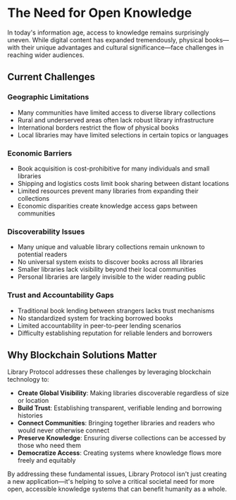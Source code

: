 # The Need for Open Knowledge

In today's information age, access to knowledge remains surprisingly uneven. While digital content has expanded tremendously, physical books—with their unique advantages and cultural significance—face challenges in reaching wider audiences.

## Current Challenges

### Geographic Limitations

- Many communities have limited access to diverse library collections
- Rural and underserved areas often lack robust library infrastructure
- International borders restrict the flow of physical books
- Local libraries may have limited selections in certain topics or languages

### Economic Barriers

- Book acquisition is cost-prohibitive for many individuals and small libraries
- Shipping and logistics costs limit book sharing between distant locations
- Limited resources prevent many libraries from expanding their collections
- Economic disparities create knowledge access gaps between communities

### Discoverability Issues

- Many unique and valuable library collections remain unknown to potential readers
- No universal system exists to discover books across all libraries
- Smaller libraries lack visibility beyond their local communities
- Personal libraries are largely invisible to the wider reading public

### Trust and Accountability Gaps

- Traditional book lending between strangers lacks trust mechanisms
- No standardized system for tracking borrowed books
- Limited accountability in peer-to-peer lending scenarios
- Difficulty establishing reputation for reliable lenders and borrowers

## Why Blockchain Solutions Matter

Library Protocol addresses these challenges by leveraging blockchain technology to:

- **Create Global Visibility**: Making libraries discoverable regardless of size or location
- **Build Trust**: Establishing transparent, verifiable lending and borrowing histories
- **Connect Communities**: Bringing together libraries and readers who would never otherwise connect
- **Preserve Knowledge**: Ensuring diverse collections can be accessed by those who need them
- **Democratize Access**: Creating systems where knowledge flows more freely and equitably

By addressing these fundamental issues, Library Protocol isn't just creating a new application—it's helping to solve a critical societal need for more open, accessible knowledge systems that can benefit humanity as a whole. 